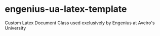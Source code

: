 # engenius-ua-latex-template
Custom Latex Document Class used exclusively by Engenius at Aveiro's University
